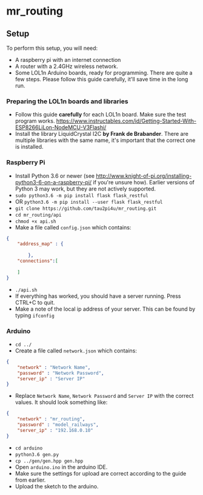 # mr_routing
## Setup
To perform this setup, you will need:
* A raspberry pi with an internet connection
* A router with a 2.4GHz wireless network.
* Some LOL1n Arduino boards, ready for programming.
There are quite a few steps. Please follow this guide carefully, it'll save time in the long run.
### Preparing the LOL1n boards and libraries
* Follow this guide **carefully** for each LOL1n board. Make sure the test program works. https://www.instructables.com/id/Getting-Started-With-ESP8266LiLon-NodeMCU-V3Flashi/
* Install the library LiquidCrystal I2C **by Frank de Brabander**. There are multiple libraries with the same name, it's important that the correct one is installed.
### Raspberry Pi
* Install Python 3.6 or newer (see http://www.knight-of-pi.org/installing-python3-6-on-a-raspberry-pi/ if you're unsure how). Earlier versions of Python 3 may work, but they are not actively supported.
* `sudo python3.6 -m pip install flask flask_restful`
* OR `python3.6 -m pip install --user flask flask_restful`
* `git clone https://github.com/tau2pi4u/mr_routing.git`
* `cd mr_routing/api`
* `chmod +x api.sh`
* Make a file called `config.json` which contains:
```json
{
    "address_map" : { 
        
        },
    "connections":[
        
    ]
}
```
* `./api.sh`
* If everything has worked, you should have a server running. Press CTRL+C to quit.
* Make a note of the local ip address of your server. This can be found by typing `ifconfig`  

### Arduino
* `cd ../`
* Create a file called `network.json` which contains:
```json
{
    "network" : "Network Name",
    "password" : "Network Password",
    "server_ip" : "Server IP"
}
```
* Replace `Network Name`, `Network Password` and `Server IP` with the correct values. It should look something like:
```json
{
    "network" : "mr_routing",
    "password" : "model_railways",
    "server_ip" : "192.168.0.10"
}
```
* `cd arduino`
* `python3.6 gen.py`
* `cp ../gen/gen.hpp gen.hpp`
* Open `arduino.ino` in the arduino IDE.
* Make sure the settings for upload are correct according to the guide from earlier.
* Upload the sketch to the arduino. 
